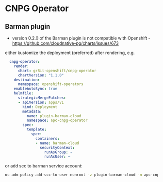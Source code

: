 # CNPG Operator

## Barman plugin

- version 0.2.0 of the Barman plugin is not compatible with Openshift - <https://github.com/cloudnative-pg/charts/issues/673>

either kustomize the deployment (preferred) after rendering, e.g.

```yaml
  cnpg-operator:
    render:
      chart: gr8it-openshift/cnpg-operator
      chartVersion: "1.1.0"
    destination:
      namespace: openshift-operators
    enableAutoSync: true
    helmfile:
      strategicMergePatches:
      - apiVersion: apps/v1
        kind: Deployment
        metadata:
          name: plugin-barman-cloud
          namespace: apc-cnpg-operator
        spec:
          template:
            spec:
              containers:
              - name: barman-cloud
                securityContext:
                  runAsGroup: ~
                  runAsUser: ~
```

or add scc to barman service account:

```bash
oc adm policy add-scc-to-user nonroot -z plugin-barman-cloud -n apc-cnpg-operator
```
